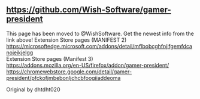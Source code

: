 ## https://github.com/Wish-Software/gamer-president
This page has been moved to @WishSoftware. Get the newest info from the link above!
Extension Store pages (MANIFEST 2)
<br>
https://microsoftedge.microsoft.com/addons/detail/mflbobcghfnjifgemfdcanojeikjelgg
<br>
Extension Store pages (Manifest 3)
<br>
https://addons.mozilla.org/en-US/firefox/addon/gamer-president/
https://chromewebstore.google.com/detail/gamer-president/pfckofjmbebonljchcbfoogiiaddeoma

Original by dhtdht020
